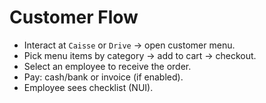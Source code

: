 # Customer Flow

- Interact at `Caisse` or `Drive` → open customer menu.
- Pick menu items by category → add to cart → checkout.
- Select an employee to receive the order.
- Pay: cash/bank or invoice (if enabled).
- Employee sees checklist (NUI).
